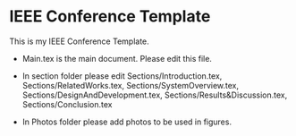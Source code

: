 # IEEE Conference Template

This is my IEEE Conference Template.

- Main.tex is the main document. Please edit this file.

- In section folder please edit Sections/Introduction.tex, Sections/RelatedWorks.tex, Sections/SystemOverview.tex, Sections/DesignAndDevelopment.tex, Sections/Results&Discussion.tex, Sections/Conclusion.tex

- In Photos folder please add photos to be used in figures.